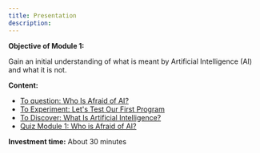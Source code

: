 ```yaml
---
title: Presentation
description:
---
```


**Objective of Module 1:**

Gain an initial understanding of what is meant by Artificial Intelligence (AI) and what it is not.

**Content:**

*   [To question: Who Is Afraid of AI?](../1-1-to-question-who-is-afraid-of-ai/1-1-0-who-is-afraid-of-ai.md)
*   [To Experiment: Let's Test Our First Program](../1-2-to-experiment-lets-test-our-first-program/1-2-0-tutorial-lets-test-our-first-program.md)
*   [To Discover: What Is Artificial Intelligence?](../1-3-to-discover-what-is-artificial-intelligence/1-3-0-what-is-artificial-intelligence.md)
*   [Quiz Module 1: Who is Afraid of AI?](../1-4-quiz-module-1/1-4-0-quiz1-who-is-afraid-of-ai.md)


**Investment time:** About 30 minutes
